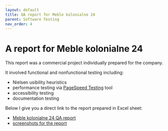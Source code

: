 ```yaml
---
layout: default
title: QA report for Meble kolonialne 24
parent: Software Testing
nav_order: 4
---
```


A report for Meble kolonialne 24
==================

This report was a commercial project individually prepared for the company.

It involved functional and nonfunctional testing including:
* Nielsen usibility heuristics
* performance testing via [PageSpeed Testing](https://pagespeed.web.dev/?utm_source=psi&utm_medium=redirect) tool
* accessibility testing
* documentation testing

Below I give you a direct link to the report prepared in Excel sheet: 

* [Meble kolonialne 24 QA report](../files/report.xlsx)
* [screenshots for the report](../files/zrzuty_ekranu_do_raportu.rar)